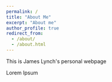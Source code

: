 ```yaml
---
permalink: /
title: "About Me"
excerpt: "About me"
author_profile: true
redirect_from: 
  - /about/
  - /about.html
---
```


This is James Lynch's personal webpage

Lorem Ipsum
